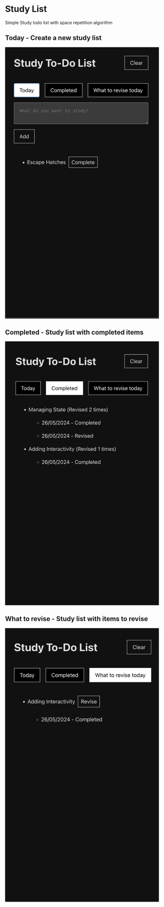 # Study List
Simple Study todo list with space repetition algorithm

## Today - Create a new study list
![image](/ui/today.png)

## Completed - Study list with completed items
![image](/ui/completed.png)

## What to revise - Study list with items to revise
![image](/ui/revise.png)
